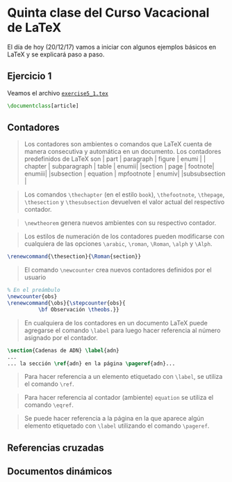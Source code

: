 # Quinta clase del Curso Vacacional de LaTeX #
El día de hoy (20/12/17) vamos a iniciar con algunos ejemplos básicos en LaTeX y se explicará paso a paso.

## Ejercicio 1 ##

Veamos el archivo [`exercise5_1.tex`](https://github.com/carlosal1015/Curso-de-LaTeX/blob/master/Curso%20Vacacional%20B%C3%A1sico/Clases/Clase%202/exercise5_1.tex)

```tex
\documentclass[article]
```
## Contadores ##

> Los contadores son ambientes o comandos que LaTeX cuenta de manera consecutiva y automática en un documento.
> Los contadores predefinidos de LaTeX son
| part | paragraph | figure | enumi |
| chapter | subparagraph | table | enumii|
|section | page | footnote| enumiii|
|subsection | equation | mpfootnote | enumiv|
|subsubsection |

> Los comandos `\thechapter` (en el estilo `book`), `\thefootnote`, `\thepage`, `\thesection` y `\thesubsection` devuelven el valor actual del respectivo contador.

> `\newtheorem` genera nuevos ambientes con su respectivo contador.

> Los estilos de numeración de los contadores pueden modificarse con cualquiera de las opciones `\arabic`, `\roman`, `\Roman`, `\alph` y `\Alph`.

```tex
\renewcommand{\thesection}{\Roman{section}}
```

> El comando `\newcounter` crea nuevos contadores definidos por el usuario

```tex
% En el preámbulo
\newcounter{obs}
\renewcommand{\obs}{\stepcounter{obs}{
          \bf Observación \theobs.}}
```

> En cualquiera de los contadores en un documento LaTeX puede agregarse el comando `\label` para luego hacer referencia al número asignado por el contador.

```tex
\section{Cadenas de ADN} \label{adn}
...
... la sección \ref{adn} en la página \pageref{adn}...
```

> Para hacer referencia a un elemento etiquetado con `\label`, se utiliza el comando `\ref`.

> Para hacer referencia al contador (ambiente) `equation` se utiliza el comando `\eqref`.

> Se puede hacer referencia a la página en la que aparece algún elemento etiquetado con `\label` utilizando el comando `\pageref`.

## Referencias cruzadas ##



## Documentos dinámicos ##
